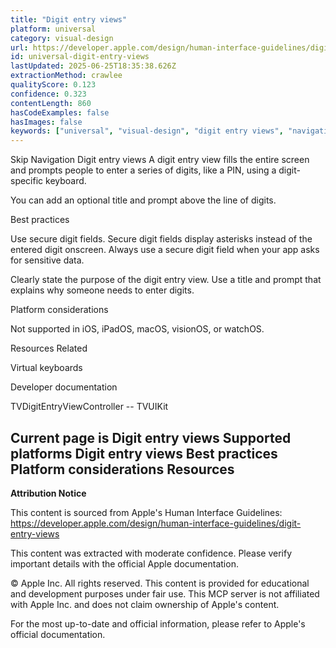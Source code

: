 ```yaml
---
title: "Digit entry views"
platform: universal
category: visual-design
url: https://developer.apple.com/design/human-interface-guidelines/digit-entry-views
id: universal-digit-entry-views
lastUpdated: 2025-06-25T18:35:38.626Z
extractionMethod: crawlee
qualityScore: 0.123
confidence: 0.323
contentLength: 860
hasCodeExamples: false
hasImages: false
keywords: ["universal", "visual-design", "digit entry views", "navigation", "ios", "ipad", "macos", "mac", "watchos", "visionos"]
---
```

Skip Navigation
Digit entry views
A digit entry view fills the entire screen and prompts people to enter a series of digits, like a PIN, using a digit-specific keyboard.

You can add an optional title and prompt above the line of digits.

Best practices

Use secure digit fields. Secure digit fields display asterisks instead of the entered digit onscreen. Always use a secure digit field when your app asks for sensitive data.

Clearly state the purpose of the digit entry view. Use a title and prompt that explains why someone needs to enter digits.

Platform considerations

Not supported in iOS, iPadOS, macOS, visionOS, or watchOS.

Resources
Related

Virtual keyboards

Developer documentation

TVDigitEntryViewController -- TVUIKit

Current page is Digit entry views
Supported platforms
Digit entry views
Best practices
Platform considerations
Resources
---

**Attribution Notice**

This content is sourced from Apple's Human Interface Guidelines: https://developer.apple.com/design/human-interface-guidelines/digit-entry-views

This content was extracted with moderate confidence. Please verify important details with the official Apple documentation.

© Apple Inc. All rights reserved. This content is provided for educational and development purposes under fair use. This MCP server is not affiliated with Apple Inc. and does not claim ownership of Apple's content.

For the most up-to-date and official information, please refer to Apple's official documentation.
